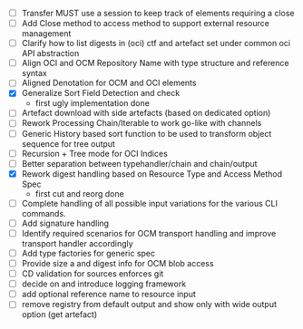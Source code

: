 
- [ ] Transfer MUST use a session to keep track of elements requiring a close
- [ ] Add Close method to access method to support external resource management
- [ ] Clarify how to list digests in (oci) ctf and artefact set under common oci API abstraction
- [ ] Align OCI and OCM Repository Name with type structure and reference syntax
- [ ] Aligned Denotation for OCM and OCI elements
- [X] Generalize Sort Field Detection and check
  - first ugly implementation done
- [ ] Artefact download with side artefacts (based on dedicated option)
- [ ] Rework Processing Chain/Iterable to work go-like with channels
- [ ] Generic History based sort function to be used to transform object sequence for tree output
- [ ] Recursion + Tree mode for OCI Indices
- [ ] Better separation between typehandler/chain and chain/output
- [X] Rework digest handling based on Resource Type and Access Method Spec
  - first cut and reorg done
- [ ] Complete handling of all possible input variations for the various CLI commands.
- [ ] Add signature handling
- [ ] Identify required scenarios for OCM transport handling and improve transport handler accordingly
- [ ] Add type factories for generic spec
- [ ] Provide size a and digest info for OCM blob access
- [ ] CD validation for sources enforces git
- [ ] decide on and introduce logging framework
- [ ] add optional reference name to resource input
- [ ] remove registry from default output and show only with wide output option (get artefact)
